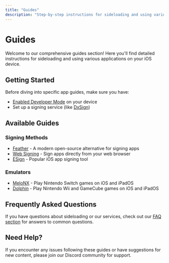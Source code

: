 ```yaml
---
title: "Guides"
description: "Step-by-step instructions for sideloading and using various apps"
---
```


# Guides

Welcome to our comprehensive guides section! Here you'll find detailed instructions for sideloading and using various applications on your iOS device.

## Getting Started

Before diving into specific app guides, make sure you have:

- [Enabled Developer Mode](/guide/enable-developer-mode.html) on your device
- Set up a signing service (like [DxSign](https://dxsign.cc))

## Available Guides

### Signing Methods

- [Feather](/guide/feather.html) - A modern open-source alternative for signing apps
- [Web Signing](/guide/websign.html) - Sign apps directly from your web browser
- [ESign](/guide/esign.html) - Popular iOS app signing tool

### Emulators

- [MeloNX](/guide/install_melonx.html) - Play Nintendo Switch games on iOS and iPadOS
- [Dolphin](/guide/install_doplhin.html) - Play Nintendo Wii and GameCube games on iOS and iPadOS

## Frequently Asked Questions

If you have questions about sideloading or our services, check out our [FAQ section](/faq/) for answers to common questions.

## Need Help?

If you encounter any issues following these guides or have suggestions for new content, please join our Discord community for support.
